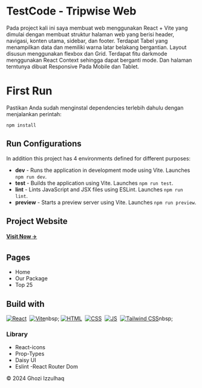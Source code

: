 # TestCode - Tripwise Web

Pada project kali ini saya membuat web menggunakan React + Vite yang dimulai dengan membuat struktur halaman web yang berisi header, navigasi, konten utama, sidebar, dan footer. Terdapat Tabel yang menampilkan data dan memiliki warna latar belakang bergantian. Layout disusun menggunakan flexbox dan Grid. Terdapat fitu darkmode menggunakan React Context sehingga dapat berganti mode. Dan halaman terntunya dibuat Responsive Pada Mobile dan Tablet.

# First Run

Pastikan Anda sudah menginstal dependencies terlebih dahulu dengan menjalankan perintah:

```
npm install
```

## Run Configurations

In addition this project has 4 environments defined for different purposes:

- **dev** - Runs the application in development mode using Vite. Launches `npm run dev`.
- **test** - Builds the application using Vite. Launches `npm run test`.
- **lint** - Lints JavaScript and JSX files using ESLint. Launches `npm run lint`.
- **preview** - Starts a preview server using Vite. Launches `npm run preview`.

## Project Website

<a href="tes-code-tripwise.netlify.app/" target="_blank">**Visit Now** ✈️</a>

## Pages

- Home
- Our Package
- Top 25

## Build with

[![React](https://img.shields.io/badge/react%20-%2307C8F9.svg?&style=for-the-badge&logo=react&logoColor=white)](https://reactjs.org/)&nbsp;
[![Vite](https://img.shields.io/badge/vite%20-%23007ACC.svg?&style=for-the-badge&logo=vite&logoColor=white)](https://vitejs.dev/)nbsp;
[![HTML](https://img.shields.io/badge/html5%20-%23E34F26.svg?&style=for-the-badge&logo=html5&logoColor=white)](https://en.wikipedia.org/wiki/HTML)&nbsp;
[![CSS](https://img.shields.io/badge/css3%20-%231572B6.svg?&style=for-the-badge&logo=css3&logoColor=white)](https://en.wikipedia.org/wiki/CSS)&nbsp;
[![JS](https://img.shields.io/badge/javascript%20-%23323330.svg?&style=for-the-badge&logo=javascript&logoColor=%23F7DF1E)](https://en.wikipedia.org/wiki/JavaScript)&nbsp;
[![Tailwind CSS](https://img.shields.io/badge/tailwindcss%20-%2338B2AC.svg?&style=for-the-badge&logo=tailwind-css&logoColor=white)](https://tailwindcss.com/)nbsp;

### Library

- React-icons
- Prop-Types
- Daisy UI
- Eslint
  -React Router Dom

© 2024 Ghozi Izzulhaq
